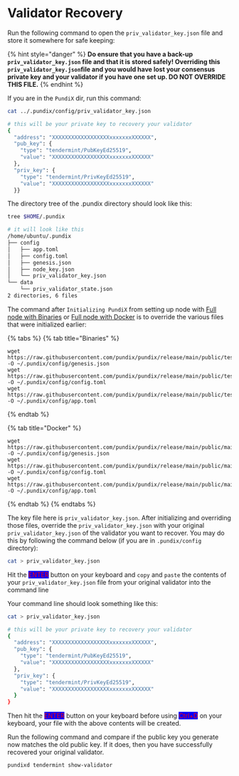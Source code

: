# Validator Recovery

Run the following command to open the `priv_validator_key.json` file and store it somewhere for safe keeping:

{% hint style="danger" %}
**Do ensure that you have a back-up `priv_validator_key.json` file and that it is stored safely! Overriding this `priv_validator_key.json`file and you would have lost your consensus private key and your validator if you have one set up. DO NOT OVERRIDE THIS FILE.**
{% endhint %}

If you are in the `PundiX` dir, run this command:

```bash
cat ../.pundix/config/priv_validator_key.json

# this will be your private key to recovery your validator
{
  "address": "XXXXXXXXXXXXXXXXXXxxxxxxxXXXXXX",
  "pub_key": {
    "type": "tendermint/PubKeyEd25519",
    "value": "XXXXXXXXXXXXXXXXXXxxxxxxxXXXXXX"
  },
  "priv_key": {
    "type": "tendermint/PrivKeyEd25519",
    "value": "XXXXXXXXXXXXXXXXXXxxxxxxxXXXXXX"
  }}
```

The directory tree of the .pundix directory should look like this:

```bash
tree $HOME/.pundix

# it will look like this
/home/ubuntu/.pundix
├── config
│   ├── app.toml
│   ├── config.toml
│   ├── genesis.json
│   ├── node_key.json
│   └── priv_validator_key.json
└── data
    └── priv_validator_state.json
2 directories, 6 files
```

The command after `Initializing PundiX` from setting up node with [Full node with Binaries](https://github.com/FunctionX-SG/pundiai-docs/blob/main/px-docs/getting-started/setup-node/full-node-with-binaries.md) or [Full node with Docker](https://github.com/FunctionX-SG/pundiai-docs/blob/main/px-docs/getting-started/setup-node/full-node-with-docker.md) is to override the various files that were initialized earlier:

{% tabs %}
{% tab title="Binaries" %}
```
wget https://raw.githubusercontent.com/pundix/pundix/release/main/public/testnet/genesis.json -O ~/.pundix/config/genesis.json
wget https://raw.githubusercontent.com/pundix/pundix/release/main/public/testnet/config.toml -O ~/.pundix/config/config.toml
wget https://raw.githubusercontent.com/pundix/pundix/release/main/public/testnet/app.toml -O ~/.pundix/config/app.toml
```
{% endtab %}

{% tab title="Docker" %}
```
wget https://raw.githubusercontent.com/pundix/pundix/release/main/public/mainnet/genesis.json -O ~/.pundix/config/genesis.json
wget https://raw.githubusercontent.com/pundix/pundix/release/main/public/mainnet/config.toml -O ~/.pundix/config/config.toml
wget https://raw.githubusercontent.com/pundix/pundix/release/main/public/mainnet/app.toml -O ~/.pundix/config/app.toml
```
{% endtab %}
{% endtabs %}

The key file here is `priv_validator_key.json`. After initializing and overriding those files, override the `priv_validator_key.json` with your original `priv_validator_key.json` of the validator you want to recover. You may do this by following the command below (if you are in `.pundix/config` directory):

```bash
cat > priv_validator_key.json
```

Hit the <mark style="color:red;background-color:blue;">ENTER</mark> button on your keyboard and `copy` and `paste` the contents of your `priv_validator_key.json` file from your original validator into the command line

Your command line should look something like this:

```bash
cat > priv_validator_key.json

# this will be your private key to recovery your validator
{
  "address": "XXXXXXXXXXXXXXXXXXxxxxxxxXXXXXX",
  "pub_key": {
    "type": "tendermint/PubKeyEd25519",
    "value": "XXXXXXXXXXXXXXXXXXxxxxxxxXXXXXX"
  },
  "priv_key": {
    "type": "tendermint/PrivKeyEd25519",
    "value": "XXXXXXXXXXXXXXXXXXxxxxxxxXXXXXX"
  }
}
```

Then hit the <mark style="color:red;background-color:blue;">ENTER</mark> button on your keyboard before using <mark style="color:red;background-color:blue;">Ctrl+D</mark> on your keyboard, your file with the above contents will be created.

Run the following command and compare if the public key you generate now matches the old public key. If it does, then you have successfully recovered your original validator.

```
pundixd tendermint show-validator
```
